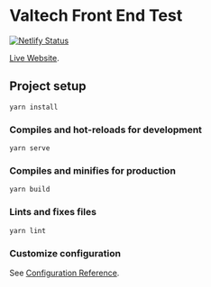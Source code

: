 # Valtech Front End Test

[![Netlify Status](https://api.netlify.com/api/v1/badges/7cc09b08-da3d-43ec-a64a-eb67ff2f6711/deploy-status)](https://app.netlify.com/sites/valtech-front-end-test/deploys)

[Live Website](https://valtech-front-end-test.netlify.com).

## Project setup
```
yarn install
```

### Compiles and hot-reloads for development
```
yarn serve
```

### Compiles and minifies for production
```
yarn build
```

### Lints and fixes files
```
yarn lint
```

### Customize configuration
See [Configuration Reference](https://cli.vuejs.org/config/).
